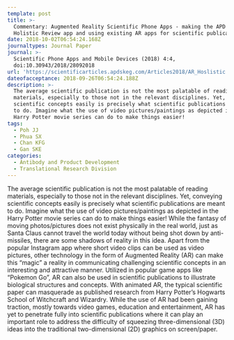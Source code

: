 ```yaml
---
template: post
title: >-
  Commentary: Augmented Reality Scientific Phone Apps - making the APD AR
  Holistic Review app and using existing AR apps for scientific publications
date: 2018-10-02T06:54:24.168Z
journaltypes: Journal Paper
journal: >-
  Scientific Phone Apps and Mobile Devices (2018) 4:4,
  doi:10.30943/2018/28092018
url: 'https://scientificarticles.apdskeg.com/Articles2018/AR_Hoslistic.html'
dateofacceptance: 2018-09-26T06:54:24.188Z
description: >-
  The average scientific publication is not the most palatable of reading
  materials, especially to those not in the relevant disciplines. Yet, conveying
  scientific concepts easily is precisely what scientific publications are meant
  to do. Imagine what the use of video pictures/paintings as depicted in the
  Harry Potter movie series can do to make things easier! 
tags:
  - Poh JJ
  - Phua SX
  - Chan KFG
  - Gan SKE
categories:
  - Antibody and Product Development
  - Translational Research Division
---
```

The average scientific publication is not the most palatable of reading materials, especially to those not in the relevant disciplines. Yet, conveying scientific concepts easily is precisely what scientific publications are meant to do. Imagine what the use of video pictures/paintings as depicted in the Harry Potter movie series can do to make things easier! While the fantasy of moving photos/pictures does not exist physically in the real world, just as Santa Claus cannot travel the world today without being shot down by anti-missiles, there are some shadows of reality in this idea. Apart from the popular Instagram app where short video clips can be used as video pictures, other technology in the form of Augmented Reality (AR) can make this “magic” a reality in communicating challenging scientific concepts in an interesting and attractive manner. Utilized in popular game apps like “Pokemon Go”, AR can also be used in scientific publications to illustrate biological structures and concepts. With animated AR, the typical scientific paper can masquerade as published research from Harry Potter’s Hogwarts School of Witchcraft and Wizardry. While the use of AR had been gaining traction, mostly towards video games, education and entertainment, AR has yet to penetrate fully into scientific publications where it can play an important role to address the difficulty of squeezing three-dimensional (3D) ideas into the traditional two-dimensional (2D) graphics on screen/paper.
